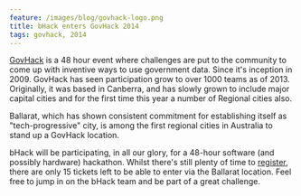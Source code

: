 ```yaml
---
feature: /images/blog/govhack-logo.png
title: bHack enters GovHack 2014
tags: govhack, 2014
---
```

[GovHack](http://www.govhack.org/) is a 48 hour event where challenges are put to the community to come up with inventive ways to use government data. Since it's inception in 2009. GovHack has seen participation grow to over 1000 teams as of 2013. Originally, it was based in Canberra, and has slowly grown to include major capital cities and for the first time this year a number of Regional cities also.

<!--more-->

Ballarat, which has shown consistent commitment for establishing itself as "tech-progressive" city, is among the first regional cities in Australia to stand up a GovHack location.

bHack will be participating, in all our glory, for a 48-hour software (and possibly hardware) hackathon. Whilst there's still plenty of time to [register](http://www.govhack.org/register-2014/), there are only 15 tickets left to be able to enter via the Ballarat location. Feel free to jump in on the bHack team and be part of a great challenge.
